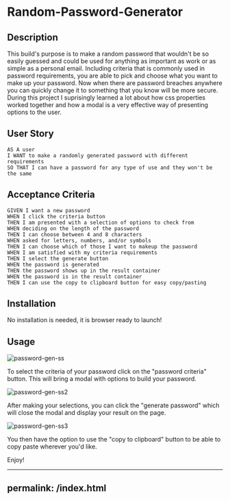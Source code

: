 # Random-Password-Generator

## Description

This build's purpose is to make a random password that wouldn't be so easily guessed and could be used for anything as important as work or as simple as a personal email. Including criteria that is commonly used in password requirements, you are able to pick and choose what you want to make up your password. Now when there are password breaches anywhere you can quickly change it to something that you know will be more secure. During this project I suprisingly learned a lot about how css properties worked together and how a modal is a very effective way of presenting options to the user.


## User Story

```
AS A user 
I WANT to make a randomly generated password with different requirements
SO THAT I can have a password for any type of use and they won't be the same
```

## Acceptance Criteria

```
GIVEN I want a new password
WHEN I click the criteria button
THEN I am presented with a selection of options to check from
WHEN deciding on the length of the password
THEN I can choose between 4 and 8 characters
WHEN asked for letters, numbers, and/or symbols
THEN I can choose which of those I want to makeup the password
WHEN I am satisfied with my criteria requirements
THEN I select the generate button
WHEN the password is generated
THEN the password shows up in the result container
WHEN the password is in the result container
THEN I can use the copy to clipboard button for easy copy/pasting
```
## Installation

No installation is needed, it is browser ready to launch!

## Usage

![password-gen-ss](https://user-images.githubusercontent.com/112601209/223549675-b4d7499d-2348-4939-8049-50ed397ce76e.jpg)

To select the criteria of your password click on the "password criteria" button. This will bring a modal with options to build your password.

![password-gen-ss2](https://user-images.githubusercontent.com/112601209/223549721-ce27d3fd-1523-453f-b122-dc31685f91ad.jpg)

After making your selections, you can click the "generate password" which will close the modal and display your result on the page.

![password-gen-ss3](https://user-images.githubusercontent.com/112601209/223549781-39075e04-cacf-45e3-8198-75e2c3c2b05e.jpg)

You then have the option to use the "copy to clipboard" button to be able to copy paste wherever you'd like.

Enjoy!

---
permalink: /index.html
---
